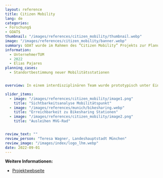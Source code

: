 ```yaml
---
layout: reference
title: Citizen Mobility
lang: de
categories:
- Forschung$
- GOAT$
thumbnail: "/images/references/citizen_mobility/thumbnail.webp"
image: "/images/references/citizen_mobility/banner.webp"
summary: GOAT wurde im Rahmen des “Citizen Mobility” Projekts zur Planung neuer Mobilitätsstationen in München eingesetzt.
information:
  - UnternehmerTUM
  - 2022
  - Elias Pajares
planning_cases:
  - Standortbestimmung neuer Mobilitätsstationen


overview: In einem interdisziplinären Team wurde prototypisch unter Einbindung von Bürgerinnen und Bürgern ein Prozess für eine bürgerzentrierte Planung und Evaluation von Mobilitätspunkten (Carsharing, Bikesharing) entwickelt. Hierbei wurde GOAT zur datenbasieren Untersuchung der Mobilitäts- und Angebotsbedürfnisse im Stadtteil Schwanthalerhöhe Münchner Quartier eingesetzt und daraus konkrete Mobilitätsangebote und sonstige Bedarfe/Wünsche für die Planung und Einrichtung von bürgerzentrierten Mobilitätspunkten abgeleitet. GOAT unterstütze hierbei die Erstellung von Sichtbarkeitsanalysen, Erreichbarkeitsanalysen zu Zielen des täglichen Bedarfs und Bikesharing Stationen, sowie die Analyse von Ausleihdaten von Shared-Mobility-Angeboten.

slider_items:
  - image: "/images/references/citizen_mobility/image1.png"
    title: "Sichtbarkeitsanalyse Mobilitätspunkt"
  - image: "/images/references/munich/bikesharing.webp"
    title: "Erreichbarkeit zu Bikesharing Stationen"
  - image: "/images/references/citizen_mobility/image2.png"
    title: "Ausleihen MVG-Rad"


review_text: ""
review_person: "Teresa Wagner, Landeshauptstadt München"
review_image: "/images/index/logo_lhm.webp"
date: 2022-09-01
---
```





**Weitere Informationen:**
- [Projektwebseite](https://mobility.unternehmertum.de/punkte "Projektwebseite citizen mobility")